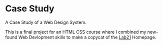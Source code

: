 # <lab21/> Case Study
A Case Study of a Web Design System.

This is a final project for an HTML CSS course where I combined my new-found Web Devlopment skills to make a copycat of the <a href="https://www.lab21.gr/">Lab21</a> Homepage.